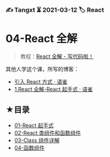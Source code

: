 ### ✍️ Tangxt ⏳ 2021-03-12 🏷️ React

# 04-React 全解

> 教程：[React 全解 - 写代码啦！](https://xiedaimala.com/courses/e0b509c2-2cfc-4bb5-868f-eb514e0e0033/random/1f52eb8593#/common)

其他人学这个课，所写的博客：

- [引入 React 方式 · 语雀](https://www.yuque.com/sumi/idnmgz/blfx67)
- [1.React 全解-React 起手式 · 语雀](https://www.yuque.com/jiangdaoran/gt5tss/spg7ag)

## ★目录

- [01-React 起手式](./01.md)
- [02-React 类组件和函数组件](./02.md)
- [03-Class 组件详解](./03.md)
- [04-函数组件](./04.md)